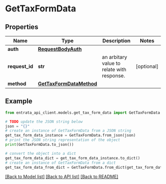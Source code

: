 # GetTaxFormData


## Properties

Name | Type | Description | Notes
------------ | ------------- | ------------- | -------------
**auth** | [**RequestBodyAuth**](RequestBodyAuth.md) |  | 
**request_id** | **str** | an arbitary value to relate with response. | [optional] 
**method** | [**GetTaxFormDataMethod**](GetTaxFormDataMethod.md) |  | 

## Example

```python
from entrata_api_client.models.get_tax_form_data import GetTaxFormData

# TODO update the JSON string below
json = "{}"
# create an instance of GetTaxFormData from a JSON string
get_tax_form_data_instance = GetTaxFormData.from_json(json)
# print the JSON string representation of the object
print(GetTaxFormData.to_json())

# convert the object into a dict
get_tax_form_data_dict = get_tax_form_data_instance.to_dict()
# create an instance of GetTaxFormData from a dict
get_tax_form_data_from_dict = GetTaxFormData.from_dict(get_tax_form_data_dict)
```
[[Back to Model list]](../README.md#documentation-for-models) [[Back to API list]](../README.md#documentation-for-api-endpoints) [[Back to README]](../README.md)


